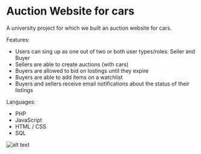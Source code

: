 # Auction Website for cars
A university project for which we built an auction website for cars.

Features:
- Users can sing up as one out of two or both user types/roles: Seller and Buyer
- Sellers are able to create auctions (with cars)
- Buyers are allowed to bid on lostings until they expire
- Buyers are able to add items on a watchlist
- Buyers and sellers receive email notifications about the status of their listings

Languages: 
- PHP
- JavaScript
- HTML / CSS
- SQL

![alt text](https://github.com/mitrotasios/all-about-cars/images/demo1.png)



